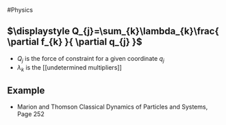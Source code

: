 #Physics 
## $\displaystyle Q_{j}=\sum_{k}\lambda_{k}\frac{ \partial f_{k} }{ \partial q_{j} }$
* $\displaystyle Q_{j}$ is the force of constraint for a given coordinate $\displaystyle q_{j}$
* $\displaystyle \lambda_{k}$ is the [[undetermined multipliers]]
## Example
* Marion and Thomson Classical Dynamics of Particles and Systems, Page 252
